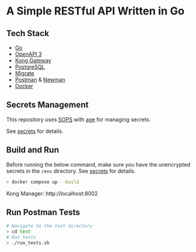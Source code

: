 # A Simple RESTful API Written in Go

## Tech Stack

- [Go](https://go.dev/)
- [OpenAPI 3](https://www.openapis.org/)
- [Kong Gateway](https://konghq.com/kong/)
- [PostgreSQL](https://www.postgresql.org/)
- [Migrate](https://github.com/golang-migrate/migrate)
- [Postman](https://www.postman.com/) & [Newman](https://www.npmjs.com/package/newman)
- [Docker](https://www.docker.com/)

## Secrets Management

This repository uses [SOPS](https://github.com/mozilla/sops) with [age](https://github.com/mozilla/sops#encrypting-using-age) for managing secrets.

See [secrets](secrets/) for details.

## Build and Run

Before running the below command, make sure you have the unencrypted secrets in the `/env` directory. See [secrets](secrets/) for details.

```bash
> docker compose up --build
```

Kong Manager: http://localhost:8002

## Run Postman Tests

```bash
# Navigate to the test directory
> cd test
# Run tests
> ./run_tests.sh
```
